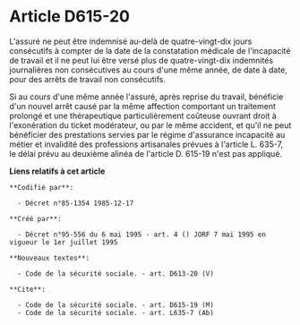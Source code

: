 # Article D615-20

L'assuré ne peut être indemnisé au-delà de quatre-vingt-dix jours consécutifs à compter de la date de la constatation
médicale de l'incapacité de travail et il ne peut lui être versé plus de quatre-vingt-dix indemnités journalières non
consécutives au cours d'une même année, de date à date, pour des arrêts de travail non consécutifs.

Si au cours d'une même année l'assuré, après reprise du travail, bénéficie d'un nouvel arrêt causé par la même affection
comportant un traitement prolongé et une thérapeutique particulièrement coûteuse ouvrant droit à l'exonération du ticket
modérateur, ou par le même accident, et qu'il ne peut bénéficier des prestations servies par le régime d'assurance incapacité
au métier et invalidité des professions artisanales prévues à l'article L. 635-7, le délai prévu au deuxième alinéa de
l'article D. 615-19 n'est pas appliqué.

**Liens relatifs à cet article**

	**Codifié par**:

	  - Décret n°85-1354 1985-12-17

	**Créé par**:

	  - Décret n°95-556 du 6 mai 1995 - art. 4 () JORF 7 mai 1995 en vigueur le 1er juillet 1995

	**Nouveaux textes**:

	  - Code de la sécurité sociale. - art. D613-20 (V)

	**Cite**:

	  - Code de la sécurité sociale. - art. D615-19 (M)
	  - Code de la sécurité sociale. - art. L635-7 (Ab)
